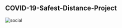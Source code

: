 ## COVID-19-Safest-Distance-Project

![social](https://user-images.githubusercontent.com/52413661/176010753-ac6e6593-4f59-4fb9-86db-f719c0d899b9.gif)
